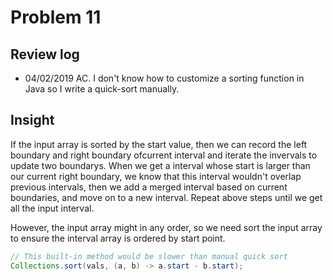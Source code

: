 # Problem 11
## Review log
+ 04/02/2019 AC. I don't know how to customize a sorting function in Java so I write a quick-sort manually.

## Insight
If the input array is sorted by the start value, then we can record the left boundary and right boundary ofcurrent interval and iterate the invervals to update two boundarys. When we get a interval whose start is larger than our current right boundary, we know that this interval wouldn't overlap previous intervals, then we add a merged interval based on current boundaries, and move on to a new interval. Repeat above steps until we get all the input interval.

However, the input array might in any order, so we need sort the input array to ensure the interval array is ordered by start point.

```java
// This built-in method would be slower than manual quick sort
Collections.sort(vals, (a, b) -> a.start - b.start);
```

